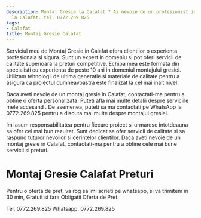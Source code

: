 ```yaml
---
description: Montaj Gresie la Calafat ? Ai nevoie de un profesionist in Montaj Gresie
  la Calafat. tel. 0772.269.825
tags:
- Calafat
title: Montaj Gresie Calafat
---
```



Serviciul meu de Montaj Gresie in Calafat ofera clientilor o experienta profesionala si sigura. Sunt un expert in domeniu si pot oferi servicii de calitate superioara la preturi competitive. Echipa mea este formata din specialisti cu experienta de peste 10 ani in domeniul montajului gresiei. Utilizam tehnologii de ultima generatie si materiale de calitate pentru a asigura ca proiectul dumneavoastra este finalizat la cel mai inalt nivel.

Daca aveti nevoie de un montaj gresie in Calafat, contactati-ma pentru a obtine o oferta personalizata. Puteti afla mai multe detalii despre serviciile mele accesand <linkul>. De asemenea, puteti sa ma contactati pe WhatsApp la 0772.269.825 pentru a discuta mai multe despre montajul gresiei.

Imi asum responsabilitatea pentru fiecare proiect si urmaresc intotdeauna sa ofer cel mai bun rezultat. Sunt dedicat sa ofer servicii de calitate si sa raspund tuturor nevoilor si cerintelor clientilor. Daca aveti nevoie de un montaj gresie in Calafat, contactati-ma pentru a obtine cele mai bune servicii si preturi.

# Montaj Gresie Calafat Preturi
Pentru o oferta de pret, va rog sa imi scrieti pe whatsapp, si va trimitem in 30 min, Gratuit si fara Obligatii Oferta de Pret.

Tel. 0772.269.825
Whatsapp. 0772.269.825
